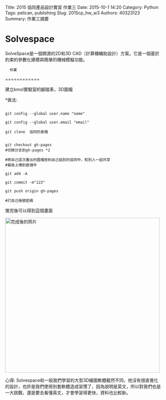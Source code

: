 Title: 2015 協同產品設計實習 作業三
Date: 2015-10-1 14:20
Category: Python
Tags: pelican, publishing
Slug: 2015cp_hw_w3
Authors: 40323123
Summary: 作業三摘要


 Solvespace
============
SolveSpace是一個開源的2D和3D CAD（計算機輔助設計）方案。它是一個基於約束的參數化建模與簡單的機械模擬功能。



      作業
============

建立kmol實驗室的腳踏車，3D圖檔

*做法:
~~~

git config --global user.name "name"

git config --global user.email "email"

git clone  協同的倉儲


git checkout gh-pages 
#切換分支到gh-pages *2

#將自己這次畫出的圖檔放到自己組別的協同中，和別人一起共享
#最後上傳到倉儲中

git add -A

git commit -m"123"

git push origin gh-pages

#打自己帳號密碼

~~~

推完後可以得到這個畫面

<img src="https://copy.com/rGRWsyJDktPVSxRs" width="500" alt="完成後的照片"></img>


心得:
    Solvespace和一般我們學習的大型3D繪圖軟體截然不同，他沒有很直覺化的設計，也許是我們使用別套軟體造成習慣了，因為說明是英文，所以對我們也是一大挑戰，還是要去看懂英文，才會學習得更快，資料也比較新。


